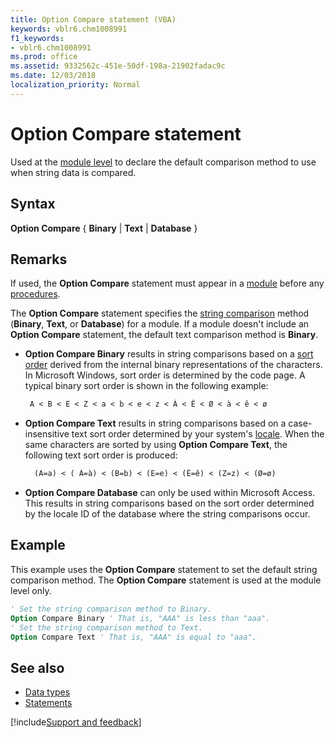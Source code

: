 ```yaml
---
title: Option Compare statement (VBA)
keywords: vblr6.chm1008991
f1_keywords:
- vblr6.chm1008991
ms.prod: office
ms.assetid: 9332562c-451e-50df-198a-21902fadac9c
ms.date: 12/03/2018
localization_priority: Normal
---
```



# Option Compare statement

Used at the [module level](../../Glossary/vbe-glossary.md#module-level) to declare the default comparison method to use when string data is compared.

## Syntax

**Option Compare** { **Binary** | **Text** | **Database** }

## Remarks

If used, the **Option Compare** statement must appear in a [module](../../Glossary/vbe-glossary.md#module) before any [procedures](../../Glossary/vbe-glossary.md#procedure).

The **Option Compare** statement specifies the [string comparison](../../Glossary/vbe-glossary.md#string-comparison) method (**Binary**, **Text**, or **Database**) for a module. If a module doesn't include an **Option Compare** statement, the default text comparison method is **Binary**.

- **Option Compare Binary** results in string comparisons based on a [sort order](../../Glossary/vbe-glossary.md#sort-order) derived from the internal binary representations of the characters. In Microsoft Windows, sort order is determined by the code page. A typical binary sort order is shown in the following example:

  ```vb
   A < B < E < Z < a < b < e < z < À < Ê < Ø < à < ê < ø 
  
  ```

- **Option Compare Text** results in string comparisons based on a case-insensitive text sort order determined by your system's [locale](../../Glossary/vbe-glossary.md#locale). When the same characters are sorted by using **Option Compare Text**, the following text sort order is produced:

  ```vb
    (A=a) < ( À=à) < (B=b) < (E=e) < (Ê=ê) < (Z=z) < (Ø=ø) 

  ```

- **Option Compare Database** can only be used within Microsoft Access. This results in string comparisons based on the sort order determined by the locale ID of the database where the string comparisons occur.

## Example

This example uses the **Option Compare** statement to set the default string comparison method. The **Option Compare** statement is used at the module level only.


```vb
' Set the string comparison method to Binary. 
Option Compare Binary ' That is, "AAA" is less than "aaa". 
' Set the string comparison method to Text. 
Option Compare Text ' That is, "AAA" is equal to "aaa". 

```

## See also

- [Data types](data-type-summary.md)
- [Statements](../statements.md)

[!include[Support and feedback](~/includes/feedback-boilerplate.md)]
